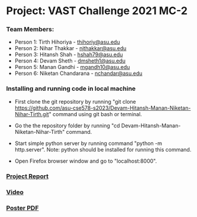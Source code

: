 # Project: VAST Challenge 2021 MC-2

### Team Members:
- Person 1: Tirth Hihoriya - thihoriy@asu.edu
- Person 2: Nihar Thakkar - njthakkar@asu.edu
- Person 3: Hitansh Shah - hshah79@asu.edu
- Person 4: Devam Sheth - dmsheth1@asu.edu
- Person 5: Manan Gandhi - mgandh10@asu.edu
- Person 6: Niketan Chandarana - nchandar@asu.edu

### Installing and running code in local machine

- First clone the git repository by running "git clone https://github.com/asu-cse578-s2023/Devam-Hitansh-Manan-Niketan-Nihar-Tirth.git" command using git bash or terminal.

- Go the the repository folder by running "cd Devam-Hitansh-Manan-Niketan-Nihar-Tirth" command.

- Start simple python server by running command "python -m http.server". Note: python should be installed for running this command.

- Open Firefox browser window and go to "localhost:8000".

### [Project Report](https://docs.google.com/document/d/1_R_ygCEY0ZkCn-aUuypwIZvURobctY-NOcmI_ee9_N0/edit?usp=sharing)

### [Video](https://drive.google.com/file/d/1ShsXpQhaQAEpjstM8Eht4vvEjHzT0WDv/view?usp=sharing)
 
### [Poster PDF](DV_poster.pdf)

